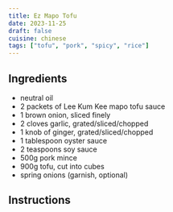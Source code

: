 ```yaml
---
title: Ez Mapo Tofu
date: 2023-11-25
draft: false
cuisine: chinese
tags: ["tofu", "pork", "spicy", "rice"]
---
```


## Ingredients
- neutral oil
- 2 packets of Lee Kum Kee mapo tofu sauce
- 1 brown onion, sliced finely
- 2 cloves garlic, grated/sliced/chopped
- 1 knob of ginger, grated/sliced/chopped
- 1 tablespoon oyster sauce
- 2 teaspoons soy sauce
- 500g pork mince
- 900g tofu, cut into cubes
- spring onions (garnish, optional)

## Instructions

